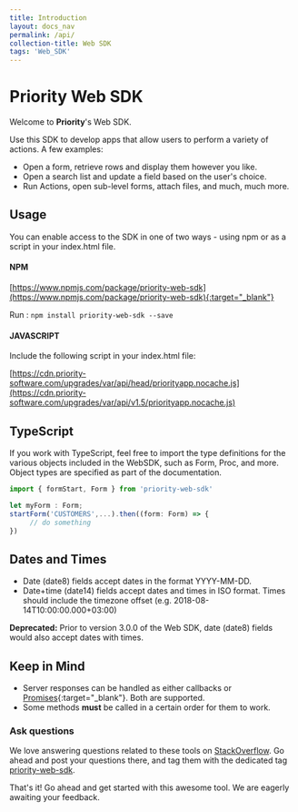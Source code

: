 ```yaml
---
title: Introduction
layout: docs_nav
permalink: /api/
collection-title: Web SDK
tags: 'Web_SDK'
---
```


# Priority Web SDK

Welcome to **Priority**'s Web SDK.

Use this SDK to develop apps that allow users to perform a variety of actions. A few examples:

* Open a form, retrieve rows and display them however you like.
* Open a search list and update a field based on the user's choice.
* Run Actions, open sub-level forms, attach files, and much, much more.

## Usage
You can enable access to the SDK in one of two ways - using npm or as a script in your index.html file.
#### NPM
[https://www.npmjs.com/package/priority-web-sdk](https://www.npmjs.com/package/priority-web-sdk){:target="_blank"}

Run : `npm install priority-web-sdk --save`

#### JAVASCRIPT

Include the following script in your index.html file:

[https://cdn.priority-software.com/upgrades/var/api/head/priorityapp.nocache.js](https://cdn.priority-software.com/upgrades/var/api/v1.5/priorityapp.nocache.js)

## TypeScript

If you work with TypeScript, feel free to import the type definitions for the various objects included in the WebSDK, such as Form, Proc, and more. Object types are specified as part of the documentation.

```ts
import { formStart, Form } from 'priority-web-sdk'

let myForm : Form;
startForm('CUSTOMERS',...).then((form: Form) => {
     // do something
})
```

## Dates and Times

* Date (date8) fields accept dates in the format YYYY-MM-DD.
* Date+time (date14) fields accept dates and times in ISO format. Times should include the timezone offset (e.g. 2018-08-14T10:00:00.000+03:00)

**Deprecated:** Prior to version 3.0.0 of the Web SDK, date (date8) fields would also accept dates with times.

## Keep in Mind

- Server responses can be handled as either callbacks or [Promises](https://developer.mozilla.org/en-US/docs/Web/JavaScript/Reference/Global_Objects/Promise){:target="_blank"}. Both are supported.
- Some methods **must** be called in a certain order for them to work.

### Ask questions

We love answering questions related to these tools on [StackOverflow](https://stackoverflow.com/). Go ahead and post your questions there, and tag them with the dedicated tag [priority-web-sdk](https://stackoverflow.com/questions/tagged/priority-web-sdk).

That's it! Go ahead and get started with this awesome tool. We are eagerly awaiting your feedback.









